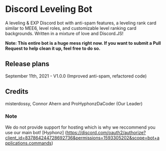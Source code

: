 # Discord Leveling Bot
A leveling &amp; EXP Discord bot with anti-spam features, a leveling rank card similar to MEE6, level roles, and customizable level ranking card backgrounds. Written in a mixture of love and Discord.JS!

<b>Note: This entire bot is a huge mess right now. If you want to submit a Pull Request to help clean it up, feel free to do so.</b>

## Release plans
September 11th, 2021 - V1.0.0 (Improved anti-spam, refactored code)

## Credits
misterdossy, Connor Ahern and ProHyphonzDaCoder (Our Leader)

### Note
We do not provide support for hosting which is why we reccommend you use our main bot! [Hyphonz] (https://discord.com/oauth2/authorize?client_id=837864244728692736&permissions=1593305202&scope=bot+applications.commands)
